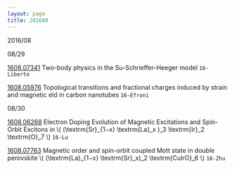 ```yaml
---
layout: page
title: 201608
---
```

2016/08

08/29

[1608.07341](http://arxiv.org/abs/1608.07341) Two-body physics in the Su-Schrieffer-Heeger model `16-Liberto` 

[1608.05976](http://arxiv.org/abs/1608.05976) Topological transitions and fractional charges induced by strain and magnetic  eld in
carbon nanotubes `16-Efroni`

08/30

[1608.06268](http://arxiv.org/abs/1608.06268) Electron Doping Evolution of Magnetic Excitations and Spin-Orbit Excitons in \\( (\textrm{Sr}_{1−x} \textrm{La}_x )_3 \textrm{Ir}_2 \textrm{O}_7 \\) `16-Lu`

   
   
[1608.07763](http://arxiv.org/abs/1608.07763) Magnetic order and spin-orbit coupled Mott state in double perovskite \\( (\textrm{La}_{1−x} \textrm{Sr}_x)_2 \textrm{CuIrO}_6 \\) `16-Zhu`